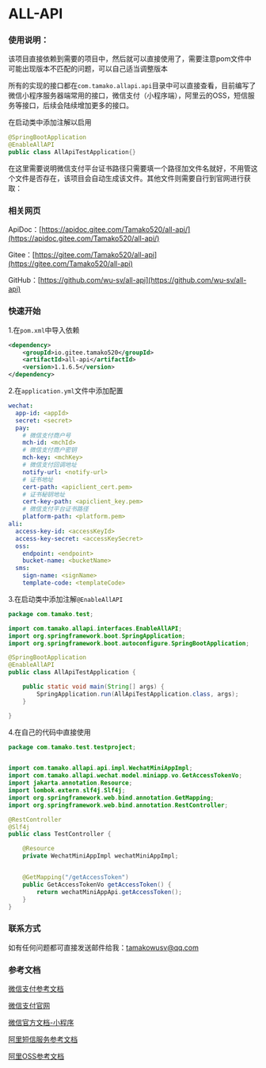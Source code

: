 # ALL-API

### 使用说明：

该项目直接依赖到需要的项目中，然后就可以直接使用了，需要注意pom文件中可能出现版本不匹配的问题，可以自己适当调整版本

所有的实现的接口都在`com.tamako.allapi.api`目录中可以直接查看，目前编写了微信小程序服务器端常用的接口，微信支付（小程序端），阿里云的OSS，短信服务等接口，后续会陆续增加更多的接口。

在启动类中添加注解以启用

```java
@SpringBootApplication
@EnableAllAPI
public class AllApiTestApplication{}
```

在这里需要说明微信支付平台证书路径只需要填一个路径加文件名就好，不用管这个文件是否存在，该项目会自动生成该文件。其他文件则需要自行到官网进行获取：

### 相关网页
ApiDoc：[https://apidoc.gitee.com/Tamako520/all-api/](https://apidoc.gitee.com/Tamako520/all-api/)

Gitee：[https://gitee.com/Tamako520/all-api](https://gitee.com/Tamako520/all-api)

GitHub：[https://github.com/wu-sv/all-api](https://github.com/wu-sv/all-api)

### 快速开始

1.在`pom.xml`中导入依赖

```xml
<dependency>
	<groupId>io.gitee.tamako520</groupId>
	<artifactId>all-api</artifactId>
	<version>1.1.6.5</version>
</dependency>
```

2.在`application.yml`文件中添加配置

```yaml
wechat:
  app-id: <appId>
  secret: <secret>
  pay:
    # 微信支付商户号
    mch-id: <mchId>
    # 微信支付商户密钥
    mch-key: <mchKey>
    # 微信支付回调地址
    notify-url: <notify-url>
    # 证书地址
    cert-path: <apiclient_cert.pem>
    # 证书秘钥地址
    cert-key-path: <apiclient_key.pem>
    # 微信支付平台证书路径
    platform-path: <platform.pem>
ali:
  access-key-id: <accessKeyId>
  access-key-secret: <accessKeySecret>
  oss:
    endpoint: <endpoint>  
    bucket-name: <bucketName>
  sms:
    sign-name: <signName>
    template-code: <templateCode>
```

3.在启动类中添加注解`@EnableAllAPI`

```java
package com.tamako.test;

import com.tamako.allapi.interfaces.EnableAllAPI;
import org.springframework.boot.SpringApplication;
import org.springframework.boot.autoconfigure.SpringBootApplication;

@SpringBootApplication
@EnableAllAPI
public class AllApiTestApplication {

    public static void main(String[] args) {
        SpringApplication.run(AllApiTestApplication.class, args);
    }

}
```

4.在自己的代码中直接使用

```java
package com.tamako.test.testproject;


import com.tamako.allapi.api.impl.WechatMiniAppImpl;
import com.tamako.allapi.wechat.model.miniapp.vo.GetAccessTokenVo;
import jakarta.annotation.Resource;
import lombok.extern.slf4j.Slf4j;
import org.springframework.web.bind.annotation.GetMapping;
import org.springframework.web.bind.annotation.RestController;

@RestController
@Slf4j
public class TestController {

    @Resource
    private WechatMiniAppImpl wechatMiniAppImpl;


    @GetMapping("/getAccessToken")
    public GetAccessTokenVo getAccessToken() {
        return wechatMiniAppApi.getAccessToken();
    }
}

```

### 联系方式

如有任何问题都可直接发送邮件给我：tamakowusv@qq.com

### 参考文档

[微信支付参考文档](https://pay.weixin.qq.com/docs/merchant/products/mini-program-payment/preparation.html)

[微信支付官网](https://pay.weixin.qq.com)

[微信官方文档-小程序](https://developers.weixin.qq.com/miniprogram/dev/framework/)

[阿里短信服务参考文档](https://help.aliyun.com/zh/sms)

[阿里OSS参考文档](https://help.aliyun.com/zh/oss/)

